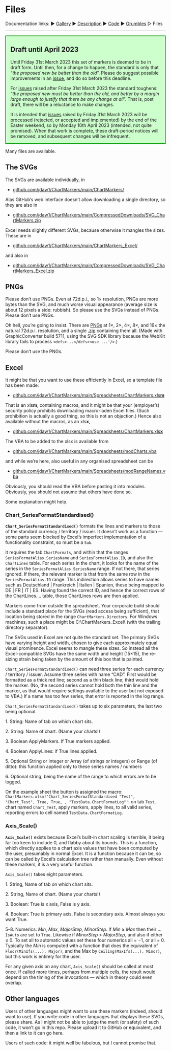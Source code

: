 # <a name="top"></a>Files #

Documentation links: 
&#9654;&#xFE0E;&nbsp;[Gallery](ChartMarkers_Gallery.md)
&#9654;&#xFE0E;&nbsp;[Description](ChartMarkers_Description.md)
&#9654;&#xFE0E;&nbsp;[Code](ChartMarkers_Code.md)
&#9654;&#xFE0E;&nbsp;[Grumbles](ChartMarkers_Grumbles.md)
&#9655;&#xFE0E;&nbsp;Files

--- 

<div style="background-color: #CCFFCC;  border: 2px solid #009900;  padding-left: 1em;  padding-right: 1em;">

## <a name="draft"></a>Draft until April 2023 ##

Until Friday 31st March 2023 this set of markers is deemed to be in draft form. 
Until then, for a change to happen, the standard is only that &ldquo;*the proposed new be better than the old*&rdquo;. 
Please do suggest possible improvements in an [issue](/issues), and do so before this deadline.

For [issues](/issues) raised after Friday 31st March 2023 the standard toughens: &ldquo;*the proposed new must be better than the old, and better by a margin large enough to justify that there be any change at all*&rdquo;. 
That is, post draft, there will be a reluctance to make changes.

It is intended that [issues](/issues) raised by Friday 31st March 2023 will be processed (rejected, or accepted and implemented) by the end of the Easter weekend, so by Monday 10th April 2023 (intended, not quite promised). 
When that work is complete, these draft-period notices will be removed, and subsequent changes will be infrequent.

</div>

Many files are available. 

## <a name="The_SVGs"></a>The SVGs ##

The SVGs are available individually, in  
* [github.com/jdaw1/ChartMarkers/main/ChartMarkers/](http://github.com/jdaw1/ChartMarkers/main/ChartMarkers/)  

Alas GitHub&rsquo;s web interface doesn&rsquo;t allow downloading a single directory, so they are also in  
* [github.com/jdaw1/ChartMarkers/main/CompressedDownloads/SVG_ChartMarkers.zip](http://github.com/jdaw1/ChartMarkers/main/CompressedDownloads/SVG_ChartMarkers.zip)

Excel needs slightly different SVGs, because otherwise it mangles the sizes. These are in  
* [github.com/jdaw1/ChartMarkers/main/ChartMarkers_Excel/](http://github.com/jdaw1/ChartMarkers/main/ChartMarkers_Excel/)  

and also in  
* [github.com/jdaw1/ChartMarkers/main/CompressedDownloads/SVG_ChartMarkers_Excel.zip](http://github.com/jdaw1/ChartMarkers/main/CompressedDownloads/SVG_ChartMarkers_Excel.zip)



## PNGs ##

Please don&rsquo;t use PNGs. 
Even at 72d.p.i., so 1&times; resolution, PNGs are more bytes than the SVG, and much worse visual appearance (average size is about 12 pixels a side: rubbish). 
So please use the SVGs instead of PNGs. 
Please don&rsquo;t use PNGs.

Oh hell, you&rsquo;re going to insist. 
There are [PNGs](http://github.com/jdaw1/ChartMarkers/main/PNGs) at 1&times;, 2&times;, 4&times;, 8&times;, and 16&times; the natural 72d.p.i. resolution, and a single [.zip](http://github.com/jdaw1/ChartMarkers/main/CompressedDownloads/PNGs.zip) containing them all. 
(Made with GraphicConverter build 5711, using the SVG&nbsp;SDK library because the WebKit library fails to process `<defs>...</defs><use ...'/>`.)

Please don&rsquo;t use the PNGs.



## <a name="excel"></a>Excel ##

It might be that you want to use these efficiently in Excel, so a template file has been made:  
* [github.com/jdaw1/ChartMarkers/main/Spreadsheets/ChartMarkers.xls**m**](http://github.com/jdaw1/ChartMarkers/main/Spreadsheets/ChartMarkers.xlsm)

That is an xls**m**, containing macros, and it might be that your (employer&rsquo;s) security policy prohibits downloading macro-laden Excel files. 
(Such prohibition is actually a good thing, so this is not an objection.) 
Hence also available without the macros, as an xls**x**,  
* [github.com/jdaw1/ChartMarkers/main/Spreadsheets/ChartMarkers.xls**x**](http://github.com/jdaw1/ChartMarkers/main/Spreadsheets/ChartMarkers.xlsx)

The VBA to be added to the xlsx is available from  
* [github.com/jdaw1/ChartMarkers/main/Spreadsheets/modCharts.vba](http://github.com/jdaw1/ChartMarkers/main/Spreadsheets/modCharts.vba)

and while we&rsquo;re here, also useful in any organised spreadsheet can be  
* [github.com/jdaw1/ChartMarkers/main/Spreadsheets/modRangeNames.vba](http://github.com/jdaw1/ChartMarkers/main/Spreadsheets/modRangeNames.vba)

Obviously, you should read the VBA before pasting it into modules. 
Obviously, you should not assume that others have done so.

Some explanation might help.

### <a name="Chart_SeriesFormatStandardised"></a>Chart_SeriesFormatStandardised() ###


**`Chart_SeriesFormatStandardised()`** formats the lines and markers to those of the standard currency / territory / issuer. 
It doesn&rsquo;t work as a function &mdash; some parts seem blocked by Excel&rsquo;s imperfect implementation of a functionality constraint, so must be a `Sub`.

It requires the tab `ChartFormats`, and within that the ranges `SeriesFormatAlias.SeriesName` and `SeriesFormatAlias.ID`, and also the `ChartLines` table. 
For each series in the chart, it looks for the name of the series in the `SeriesFormatAlias.SeriesName` range. 
If not there, that series ignored. 
If there, the relevant marker is that from the same row in the `SeriesFormatAlias.ID` range. 
This indirection allows series to have names such as Deutschland | Frankreich | Italien | Spanien, these being mapped to <span class="markerID">DE</span> | <span class="markerID">FR</span> | <span class="markerID">IT</span> | <span class="markerID">ES</span>. 
Having found the correct ID, and hence the correct rows of the ChartLines.&hellip; table, those ChartLines rows are then applied. 

Markers come from outside the spreadsheet. 
Your corporate build should include a standard place for the SVGs (read access being sufficient), that location being stored in the range `ChartMarkers.Directory`. 
For Windows machines, such a place might be C:\ChartMarkers_Excel\\ (with the trailing directory separator). 

The SVGs used in Excel are not quite the standard set. 
The primary SVGs have varying height and width, chosen to give each approximately equal visual prominence. 
Excel seems to mangle these sizes. 
So instead all the Excel-compatible SVGs have the same width and height (15&times;15), the re-sizing strain being taken by the amount of this box that is painted.

`Chart_SeriesFormatStandardised()` can need three series for each currency / territory / issuer. 
Assume three series with name &ldquo;CAD&rdquo;. First would be formatted as a thick red line; second as a thin black line; third would hold the marker. 
(No, the second series cannot hold both the thin line and the marker, as that would require settings available to the user but not exposed to VBA.) 
If a name has too few series, that error is reported in the log range.

`Chart_SeriesFormatStandardised()` takes up to six parameters, the last two being optional. 

1\. String: Name of tab on which chart sits.

2\. String: Name of chart. (Name your charts!)

3\. Boolean ApplyMarkers. If True markers applied.

4\. Boolean ApplyLines: if True lines applied.

5\. Optional String or Integer or Array (of strings or integers) or Range (of ditto): this function applied only to these series names / numbers

6\. Optional string, being the name of the range to which errors are to be logged. 

On the example sheet the button is assigned the macro: 
`ChartMarkers.xlsm!'Chart_SeriesFormatStandardised "Test", "Chart_Test", True, True, , "TestData.ChartFormatLog"'`: 
on tab `Test`, chart named `Chart_Test`, apply markers, apply lines, to all valid series, reporting errors to cell named `TestData.ChartFormatLog`.


### <a name="Axis_Scale"></a>Axis_Scale() ###

**`Axis_Scale()`** exists because Excel&rsquo;s built-in chart scaling is terrible, it being far too keen to include 0, and flabby about its bounds. 
This is a function, which directly applies to a chart axis values that have been computed by the user, presumably in normal Excel. 
It is a function because it can be, so can be called by Excel&rsquo;s calculation tree rather than manually. 
Even without these markers, it is a very useful function.

`Axis_Scale()` takes eight parameters. 
 
1\. String, Name of tab on which chart sits.

2\. String, Name of chart. (Name your charts!)

3\. Boolean: True is x axis, False is y axis.

4\. Boolean: True is primary axis, False is secondary axis. Almost always you want True.

5&ndash;8\. Numerics: <var>Min</var>, <var>Max</var>, <var>MajorStep</var>, <var>MinorStep</var>. If <var>Min</var>&nbsp;&ge;&nbsp;<var>Max</var> then their &hellip;`IsAuto` are set to `True`. 
Likewise if <var>MinorStep</var>&nbsp;&gt;&nbsp;<var>MajorStep</var>, and also if either &le;&nbsp;0. 
To set all to automatic values set these four numerics all = &minus;1, or all = 0. 
Typically the <var>Min</var> is computed with a function that does the equivalent of `Floor(MinIfs(...), Major)`, and the Max by `Ceiling(MaxIfs(...), Minor)`, but this work is entirely for the user.

For any given axis on any chart, `Axis_Scale()` should be called at most once. If called more times, perhaps from multiple cells, the result would depend on the timing of the invocations &mdash; which in theory could even overlap. 



## <a name="other_languages"></a>Other languages ##

Users of other languages might want to use these markers (indeed, should want to use). 
If you write code in other languages that displays these SVGs, please share. 
As I might not be able to judge the merit (or safety) of such code, it won&rsquo;t go in this repo. 
Please upload it to GitHub or equivalent, and then a link to it can go here.

Users of such code: it might well be fabulous, but I cannot promise that.


<a name="end"></a>
